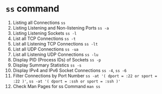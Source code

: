 # `ss` command

1. Listing all Connections `ss`
2. Listing Listening and Non-listening Ports `ss -a`
3. Listing Listening Sockets `ss -l`
4. List all TCP Connections `ss -t`
5. List all Listening TCP Connections `ss -lt`
6. List all UDP Connections `ss -ua`
7. List all Listening UDP Connections `ss -lu`
8. Display PID (Process IDs) of Sockets `ss -p`
9. Display Summary Statistics `ss -s`
10. Display IPv4 and IPv6 Socket Connections `ss -4`, `ss -6`
11. Filter Connections by Port Number `ss -at '( dport = :22 or sport = :22 )'`, `ss -at '( dport = :ssh or sport = :ssh )'`
12. Check Man Pages for ss Command `man ss`
